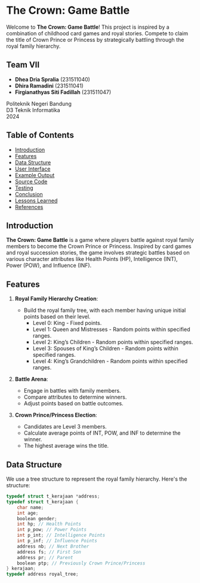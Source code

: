 # The Crown: Game Battle

Welcome to **The Crown: Game Battle**! This project is inspired by a combination of childhood card games and royal stories. Compete to claim the title of Crown Prince or Princess by strategically battling through the royal family hierarchy.

## Team VII

- **Dhea Dria Spralia** (231511040)
- **Dhira Ramadini** (231511041)
- **Firgianathyas Siti Fadillah** (231511047)

Politeknik Negeri Bandung  
D3 Teknik Informatika  
2024

## Table of Contents

- [Introduction](#introduction)
- [Features](#features)
- [Data Structure](#data-structure)
- [User Interface](#user-interface)
- [Example Output](#example-output)
- [Source Code](#source-code)
- [Testing](#testing)
- [Conclusion](#conclusion)
- [Lessons Learned](#lessons-learned)
- [References](#references)

## Introduction

**The Crown: Game Battle** is a game where players battle against royal family members to become the Crown Prince or Princess. Inspired by card games and royal succession stories, the game involves strategic battles based on various character attributes like Health Points (HP), Intelligence (INT), Power (POW), and Influence (INF).

## Features

1. **Royal Family Hierarchy Creation**:
   - Build the royal family tree, with each member having unique initial points based on their level.
     - Level 0: King - Fixed points.
     - Level 1: Queen and Mistresses - Random points within specified ranges.
     - Level 2: King’s Children - Random points within specified ranges.
     - Level 3: Spouses of King’s Children - Random points within specified ranges.
     - Level 4: King’s Grandchildren - Random points within specified ranges.

2. **Battle Arena**:
   - Engage in battles with family members.
   - Compare attributes to determine winners.
   - Adjust points based on battle outcomes.

3. **Crown Prince/Princess Election**:
   - Candidates are Level 3 members.
   - Calculate average points of INT, POW, and INF to determine the winner.
   - The highest average wins the title.

## Data Structure

We use a tree structure to represent the royal family hierarchy. Here's the structure:

```c
typedef struct t_kerajaan *address; 
typedef struct t_kerajaan { 
    char name;
    int age;
    boolean gender;
    int hp; // Health Points
    int p_pow; // Power Points
    int p_int; // Intelligence Points
    int p_inf; // Influence Points
    address nb; // Next Brother
    address fs; // First Son
    address pr; // Parent
    boolean ptp; // Previously Crown Prince/Princess
} kerajaan; 
typedef address royal_tree;
